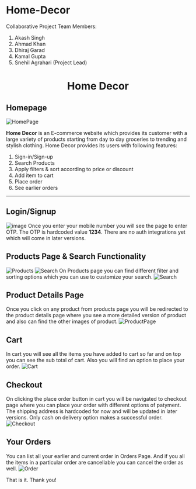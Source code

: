 # Home-Decor

Collaborative Project 
Team Members: 
1. Akash Singh<br />
2. Ahmad Khan <br />
3. Dhiraj Garad <br />
4. Kamal Gupta <br />
5. Snehil Agrahari (Project Lead)<br />

<h1 align="center"> Home Decor </h1>
<h2>Homepage</h2>

<img src="https://user-images.githubusercontent.com/112630634/213929836-17fec47c-a276-41e5-8012-1566c3c33a0d.png" alt="HomePage" />

<b>Home Decor</b> is an E-commerce website which provides its customer with a large variety of products starting from day to day groceries to trending and stylish clothing.
Home Decor provides its users with following features: <br />
1. Sign-in/Sign-up<br />
2. Search Products<br />
3. Apply filters & sort according to price or discount<br />
4. Add item to cart<br />
5. Place order <br />
6. See earlier orders <br />
<hr />


<h2> Login/Signup </h2>
<img src="https://user-images.githubusercontent.com/112630634/213930076-c6c6084f-6226-4ebc-99b0-bd5300b557dc.png" alt="image" />
Once you enter your mobile number you will see the page to enter OTP. The OTP is hardcoded value <b>1234</b>. There are no auth integrations yet which will come in later versions.

<h2>Products Page & Search Functionality</h2>

<img src="https://user-images.githubusercontent.com/112630634/213930231-45487d5e-da29-41bf-a050-73b5a463ae0a.png" alt="Products" />
<img src="https://user-images.githubusercontent.com/112630634/213930235-fd6971a6-6af9-4ac1-88a0-47f153541a45.png" alt="Search" />
On Products page you can find different filter and sorting options which you can use to customize your search.
<img src="https://user-images.githubusercontent.com/112630634/213930245-4fa93cf1-4478-4f02-af1c-d0602278f399.png" alt="Search" />

<h2>Product Details Page</h2>
Once you click on any product from products page you will be redirected to the product details page where you see a more detailed version of product and also can find the other images of product.
<img src="https://user-images.githubusercontent.com/112630634/213930364-eae3b152-f4b0-4e08-ba9c-34d3d5dd1e7d.png" alt="ProductPage" />

<h2>Cart</h2>
In cart you will see all the items you have added to cart so far and on top you can see the sub total of cart. Also you will find an option to place your order.
<img src="https://user-images.githubusercontent.com/112630634/213930427-3bb0a223-e99e-4642-8d26-c4b2c0bffef5.png" alt="Cart" />

<h2>Checkout</h2>
On clicking the place order button in cart you will be navigated to checkout page where you can place your order with different options of patyment. The shipping address is hardcoded for now and will be updated in later versions. Only cash on delivery option makes a 
successful order.
<img src="https://user-images.githubusercontent.com/112630634/213930501-ca3fec7a-9ad3-4267-872d-229503cbff13.png" alt="Checkout" />

<h2>Your Orders</h2>
You can list all your earlier and current order in Orders Page. And if you all the items in a particular order are cancellable you can cancel the order as well.
<img src="https://user-images.githubusercontent.com/112630634/213930555-3137a837-3ae2-4238-b874-21d5a7e164da.png" alt="Order" />

That is it. 
Thank you!

